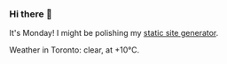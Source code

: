 ### Hi there :wave:

It's Monday! I might be polishing my [static site generator](https://github.com/bewuethr/pandoc-bash-blog).

Weather in Toronto: clear, at +10°C.
